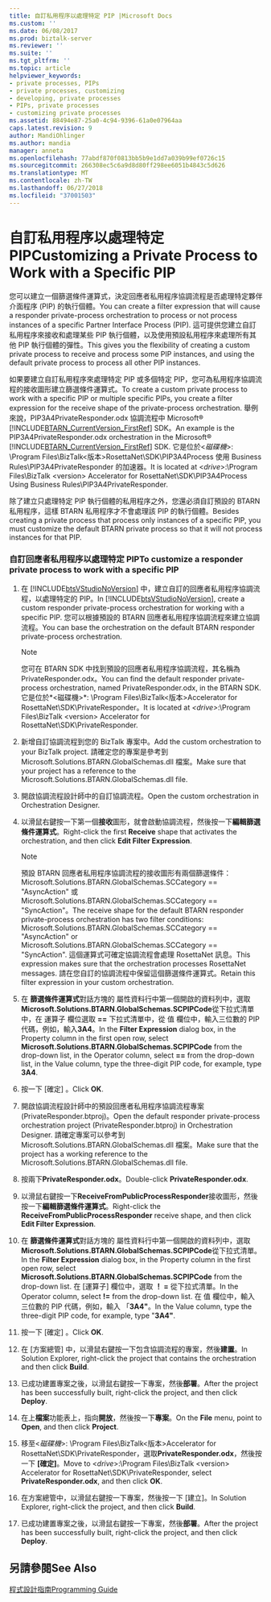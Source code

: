 ```yaml
---
title: 自訂私用程序以處理特定 PIP |Microsoft Docs
ms.custom: ''
ms.date: 06/08/2017
ms.prod: biztalk-server
ms.reviewer: ''
ms.suite: ''
ms.tgt_pltfrm: ''
ms.topic: article
helpviewer_keywords:
- private processes, PIPs
- private processes, customizing
- developing, private processes
- PIPs, private processes
- customizing private processes
ms.assetid: 88494e87-25a0-4c94-9396-61a0e07964aa
caps.latest.revision: 9
author: MandiOhlinger
ms.author: mandia
manager: anneta
ms.openlocfilehash: 77abdf870f0813bb5b9e1dd7a039b99ef0726c15
ms.sourcegitcommit: 266308ec5c6a9d8d80ff298ee6051b4843c5d626
ms.translationtype: MT
ms.contentlocale: zh-TW
ms.lasthandoff: 06/27/2018
ms.locfileid: "37001503"
---
```

# <a name="customizing-a-private-process-to-work-with-a-specific-pip"></a><span data-ttu-id="541bc-102">自訂私用程序以處理特定 PIP</span><span class="sxs-lookup"><span data-stu-id="541bc-102">Customizing a Private Process to Work with a Specific PIP</span></span>
<span data-ttu-id="541bc-103">您可以建立一個篩選條件運算式，決定回應者私用程序協調流程是否處理特定夥伴介面程序 (PIP) 的執行個體。</span><span class="sxs-lookup"><span data-stu-id="541bc-103">You can create a filter expression that will cause a responder private-process orchestration to process or not process instances of a specific Partner Interface Process (PIP).</span></span> <span data-ttu-id="541bc-104">這可提供您建立自訂私用程序來接收和處理某些 PIP 執行個體，以及使用預設私用程序來處理所有其他 PIP 執行個體的彈性。</span><span class="sxs-lookup"><span data-stu-id="541bc-104">This gives you the flexibility of creating a custom private process to receive and process some PIP instances, and using the default private process to process all other PIP instances.</span></span>  
  
 <span data-ttu-id="541bc-105">如果要建立自訂私用程序來處理特定 PIP 或多個特定 PIP，您可為私用程序協調流程的接收圖形建立篩選條件運算式。</span><span class="sxs-lookup"><span data-stu-id="541bc-105">To create a custom private process to work with a specific PIP or multiple specific PIPs, you create a filter expression for the receive shape of the private-process orchestration.</span></span> <span data-ttu-id="541bc-106">舉例來說，PIP3A4PrivateResponder.odx 協調流程中 Microsoft® [!INCLUDE[BTARN_CurrentVersion_FirstRef](../../includes/btarn-currentversion-firstref-md.md)] SDK。</span><span class="sxs-lookup"><span data-stu-id="541bc-106">An example is the PIP3A4PrivateResponder.odx orchestration in the Microsoft® [!INCLUDE[BTARN_CurrentVersion_FirstRef](../../includes/btarn-currentversion-firstref-md.md)] SDK.</span></span> <span data-ttu-id="541bc-107">它是位於\<*磁碟機*\>: \Program Files\BizTalk\<版本\>RosettaNet\SDK\PIP3A4Process 使用 Business Rules\PIP3A4PrivateResponder 的加速器。</span><span class="sxs-lookup"><span data-stu-id="541bc-107">It is located at \<*drive*\>:\Program Files\BizTalk \<version\> Accelerator for RosettaNet\SDK\PIP3A4Process Using Business Rules\PIP3A4PrivateResponder.</span></span>  
  
 <span data-ttu-id="541bc-108">除了建立只處理特定 PIP 執行個體的私用程序之外，您還必須自訂預設的 BTARN 私用程序，這樣 BTARN 私用程序才不會處理該 PIP 的執行個體。</span><span class="sxs-lookup"><span data-stu-id="541bc-108">Besides creating a private process that process only instances of a specific PIP, you must customize the default BTARN private process so that it will not process instances for that PIP.</span></span>  
  
### <a name="to-customize-a-responder-private-process-to-work-with-a-specific-pip"></a><span data-ttu-id="541bc-109">自訂回應者私用程序以處理特定 PIP</span><span class="sxs-lookup"><span data-stu-id="541bc-109">To customize a responder private process to work with a specific PIP</span></span>  
  
1. <span data-ttu-id="541bc-110">在 [!INCLUDE[btsVStudioNoVersion](../../includes/btsvstudionoversion-md.md)] 中，建立自訂的回應者私用程序協調流程，以處理特定的 PIP。</span><span class="sxs-lookup"><span data-stu-id="541bc-110">In [!INCLUDE[btsVStudioNoVersion](../../includes/btsvstudionoversion-md.md)], create a custom responder private-process orchestration for working with a specific PIP.</span></span> <span data-ttu-id="541bc-111">您可以根據預設的 BTARN 回應者私用程序協調流程來建立協調流程。</span><span class="sxs-lookup"><span data-stu-id="541bc-111">You can base the orchestration on the default BTARN responder private-process orchestration.</span></span>  
  
   > [!NOTE]
   >  <span data-ttu-id="541bc-112">您可在 BTARN SDK 中找到預設的回應者私用程序協調流程，其名稱為 PrivateResponder.odx。</span><span class="sxs-lookup"><span data-stu-id="541bc-112">You can find the default responder private-process orchestration, named PrivateResponder.odx, in the BTARN SDK.</span></span> <span data-ttu-id="541bc-113">它是位於*\<磁碟機\>*: \Program Files\BizTalk\<版本\>Accelerator for RosettaNet\SDK\PrivateResponder。</span><span class="sxs-lookup"><span data-stu-id="541bc-113">It is located at *\<drive\>*:\Program Files\BizTalk \<version\> Accelerator for RosettaNet\SDK\PrivateResponder.</span></span>  
  
2. <span data-ttu-id="541bc-114">新增自訂協調流程到您的 BizTalk 專案中。</span><span class="sxs-lookup"><span data-stu-id="541bc-114">Add the custom orchestration to your BizTalk project.</span></span> <span data-ttu-id="541bc-115">請確定您的專案是參考到 Microsoft.Solutions.BTARN.GlobalSchemas.dll 檔案。</span><span class="sxs-lookup"><span data-stu-id="541bc-115">Make sure that your project has a reference to the Microsoft.Solutions.BTARN.GlobalSchemas.dll file.</span></span>  
  
3. <span data-ttu-id="541bc-116">開啟協調流程設計師中的自訂協調流程。</span><span class="sxs-lookup"><span data-stu-id="541bc-116">Open the custom orchestration in Orchestration Designer.</span></span>  
  
4. <span data-ttu-id="541bc-117">以滑鼠右鍵按一下第一個**接收**圖形，就會啟動協調流程，然後按一下**編輯篩選條件運算式**。</span><span class="sxs-lookup"><span data-stu-id="541bc-117">Right-click the first **Receive** shape that activates the orchestration, and then click **Edit Filter Expression**.</span></span>  
  
   > [!NOTE]
   >  <span data-ttu-id="541bc-118">預設 BTARN 回應者私用程序協調流程的接收圖形有兩個篩選條件：Microsoft.Solutions.BTARN.GlobalSchemas.SCCategory == "AsyncAction" 或 Microsoft.Solutions.BTARN.GlobalSchemas.SCCategory == "SyncAction"。</span><span class="sxs-lookup"><span data-stu-id="541bc-118">The receive shape for the default BTARN responder private-process orchestration has two filter conditions: Microsoft.Solutions.BTARN.GlobalSchemas.SCCategory == "AsyncAction" or Microsoft.Solutions.BTARN.GlobalSchemas.SCCategory == "SyncAction".</span></span> <span data-ttu-id="541bc-119">這個運算式可確定協調流程會處理 RosettaNet 訊息。</span><span class="sxs-lookup"><span data-stu-id="541bc-119">This expression makes sure that the orchestration processes RosettaNet messages.</span></span> <span data-ttu-id="541bc-120">請在您自訂的協調流程中保留這個篩選條件運算式。</span><span class="sxs-lookup"><span data-stu-id="541bc-120">Retain this filter expression in your custom orchestration.</span></span>  
  
5. <span data-ttu-id="541bc-121">在 **篩選條件運算式**對話方塊的 屬性資料行中第一個開啟的資料列中，選取**Microsoft.Solutions.BTARN.GlobalSchemas.SCPIPCode**從下拉式清單中，在 運算子 欄位選取  **==** 下拉式清單中，從 值 欄位中，輸入三位數的 PIP 代碼，例如，輸入**3A4**。</span><span class="sxs-lookup"><span data-stu-id="541bc-121">In the **Filter Expression** dialog box, in the Property column in the first open row, select **Microsoft.Solutions.BTARN.GlobalSchemas.SCPIPCode** from the drop-down list, in the Operator column, select **==** from the drop-down list, in the Value column, type the three-digit PIP code, for example, type **3A4**.</span></span>  
  
6. <span data-ttu-id="541bc-122">按一下 [確定] 。</span><span class="sxs-lookup"><span data-stu-id="541bc-122">Click **OK**.</span></span>  
  
7. <span data-ttu-id="541bc-123">開啟協調流程設計師中的預設回應者私用程序協調流程專案 (PrivateResponder.btproj)。</span><span class="sxs-lookup"><span data-stu-id="541bc-123">Open the default responder private-process orchestration project (PrivateResponder.btproj) in Orchestration Designer.</span></span> <span data-ttu-id="541bc-124">請確定專案可以參考到 Microsoft.Solutions.BTARN.GlobalSchemas.dll 檔案。</span><span class="sxs-lookup"><span data-stu-id="541bc-124">Make sure that the project has a working reference to the Microsoft.Solutions.BTARN.GlobalSchemas.dll file.</span></span>  
  
8. <span data-ttu-id="541bc-125">按兩下**PrivateResponder.odx**。</span><span class="sxs-lookup"><span data-stu-id="541bc-125">Double-click **PrivateResponder.odx**.</span></span>  
  
9. <span data-ttu-id="541bc-126">以滑鼠右鍵按一下**ReceiveFromPublicProcessResponder**接收圖形，然後按一下**編輯篩選條件運算式**。</span><span class="sxs-lookup"><span data-stu-id="541bc-126">Right-click the **ReceiveFromPublicProcessResponder** receive shape, and then click **Edit Filter Expression**.</span></span>  
  
10. <span data-ttu-id="541bc-127">在 **篩選條件運算式**對話方塊的 屬性資料行中第一個開啟的資料列中，選取**Microsoft.Solutions.BTARN.GlobalSchemas.SCPIPCode**從下拉式清單。</span><span class="sxs-lookup"><span data-stu-id="541bc-127">In the **Filter Expression** dialog box, in the Property column in the first open row, select **Microsoft.Solutions.BTARN.GlobalSchemas.SCPIPCode** from the drop-down list.</span></span> <span data-ttu-id="541bc-128">在 [運算子] 欄位中，選取 **！ =** 從下拉式清單。</span><span class="sxs-lookup"><span data-stu-id="541bc-128">In the Operator column, select **!=** from the drop-down list.</span></span> <span data-ttu-id="541bc-129">在 值 欄位中，輸入 三位數的 PIP 代碼，例如，輸入 「**3A4"**。</span><span class="sxs-lookup"><span data-stu-id="541bc-129">In the Value column, type the three-digit PIP code, for example, type "**3A4"**.</span></span>  
  
11. <span data-ttu-id="541bc-130">按一下 [確定] 。</span><span class="sxs-lookup"><span data-stu-id="541bc-130">Click **OK**.</span></span>  
  
12. <span data-ttu-id="541bc-131">在 [方案總管] 中，以滑鼠右鍵按一下包含協調流程的專案，然後**建置**。</span><span class="sxs-lookup"><span data-stu-id="541bc-131">In Solution Explorer, right-click the project that contains the orchestration and then click **Build**.</span></span>  
  
13. <span data-ttu-id="541bc-132">已成功建置專案之後，以滑鼠右鍵按一下專案，然後**部署**。</span><span class="sxs-lookup"><span data-stu-id="541bc-132">After the project has been successfully built, right-click the project, and then click **Deploy**.</span></span>  
  
14. <span data-ttu-id="541bc-133">在上**檔案**功能表上，指向**開放**，然後按一下**專案**。</span><span class="sxs-lookup"><span data-stu-id="541bc-133">On the **File** menu, point to **Open**, and then click **Project**.</span></span>  
  
15. <span data-ttu-id="541bc-134">移至\<*磁碟機*\>: \Program Files\BizTalk\<版本\>Accelerator for RosettaNet\SDK\PrivateResponder，選取**PrivateResponder.odx**，然後按一下 **[確定]**。</span><span class="sxs-lookup"><span data-stu-id="541bc-134">Move to \<*drive*\>:\Program Files\BizTalk \<version\> Accelerator for RosettaNet\SDK\PrivateResponder, select **PrivateResponder.odx**, and then click **OK**.</span></span>  
  
16. <span data-ttu-id="541bc-135">在方案總管中，以滑鼠右鍵按一下專案，然後按一下 [建立]。</span><span class="sxs-lookup"><span data-stu-id="541bc-135">In Solution Explorer, right-click the project, and then click **Build**.</span></span>  
  
17. <span data-ttu-id="541bc-136">已成功建置專案之後，以滑鼠右鍵按一下專案，然後**部署**。</span><span class="sxs-lookup"><span data-stu-id="541bc-136">After the project has been successfully built, right-click the project, and then click **Deploy**.</span></span>  
  
## <a name="see-also"></a><span data-ttu-id="541bc-137">另請參閱</span><span class="sxs-lookup"><span data-stu-id="541bc-137">See Also</span></span>  
 [<span data-ttu-id="541bc-138">程式設計指南</span><span class="sxs-lookup"><span data-stu-id="541bc-138">Programming Guide</span></span>](../../adapters-and-accelerators/accelerator-rosettanet/programming-guide2.md)
